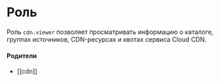 # Роль

Роль `cdn.viewer` позволяет просматривать информацию о каталоге, группах источников, CDN-ресурсах и квотах сервиса Cloud CDN.


#### Родители

- [[cdn]]
